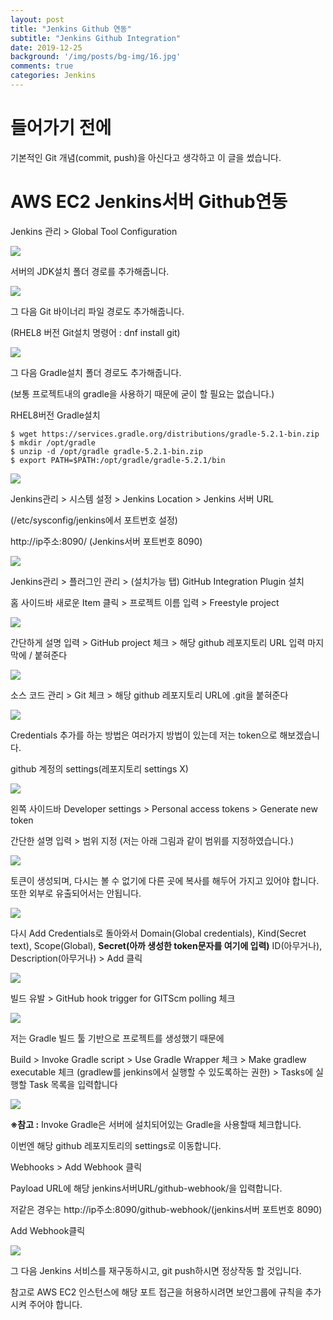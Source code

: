 ```yaml
---
layout: post
title: "Jenkins Github 연동"
subtitle: "Jenkins Github Integration"
date: 2019-12-25
background: '/img/posts/bg-img/16.jpg'
comments: true
categories: Jenkins
---
```

<h1 class="section-heading2" >들어가기 전에</h1>

기본적인 Git 개념(commit, push)을 아신다고 생각하고 이 글을 썼습니다.

<h1 class="section-heading2" >AWS EC2 Jenkins서버 Github연동</h1>

Jenkins 관리 > Global Tool Configuration

<div>
	<img class="img-fluid" src="/img/posts/jenkins/jenkins8.JPG">	
</div>

서버의 JDK설치 폴더 경로를 추가해줍니다.

<div>
	<img class="img-fluid" src="/img/posts/jenkins/jenkins9.JPG">	
</div>

그 다음 Git 바이너리 파일 경로도 추가해줍니다. 

(RHEL8 버전 Git설치 명령어 : dnf install git)

<div>
	<img class="img-fluid" src="/img/posts/jenkins/jenkins10.JPG">	
</div>

그 다음 Gradle설치 폴더 경로도 추가해줍니다.

(보통 프로젝트내의 gradle을 사용하기 때문에 굳이 할 필요는 없습니다.)

RHEL8버전 Gradle설치
```console
$ wget https://services.gradle.org/distributions/gradle-5.2.1-bin.zip
$ mkdir /opt/gradle
$ unzip -d /opt/gradle gradle-5.2.1-bin.zip
$ export PATH=$PATH:/opt/gradle/gradle-5.2.1/bin
```

<div>
	<img class="img-fluid" src="/img/posts/jenkins/jenkins11.JPG">	
</div>

Jenkins관리 > 시스템 설정 > Jenkins Location > Jenkins 서버 URL

(/etc/sysconfig/jenkins에서 포트번호 설정)

http://ip주소:8090/ (Jenkins서버 포트번호 8090)

<div>
	<img class="img-fluid" src="/img/posts/jenkins/jenkins22.JPG">	
</div>

Jenkins관리 > 플러그인 관리 > (설치가능 탭) GitHub Integration Plugin 설치

홈 사이드바 새로운 Item 클릭 > 프로젝트 이름 입력 > Freestyle project

<div>
	<img class="img-fluid" src="/img/posts/jenkins/jenkins12.JPG">	
</div>

간단하게 설명 입력 > GitHub project 체크 > 해당 github 레포지토리 URL 입력 마지막에 / 붙혀준다

<div>
	<img class="img-fluid" src="/img/posts/jenkins/jenkins13.JPG">	
</div>

소스 코드 관리 > Git 체크 > 해당 github 레포지토리 URL에 .git을 붙혀준다

<div>
	<img class="img-fluid" src="/img/posts/jenkins/jenkins14.JPG">	
</div>

Credentials 추가를 하는 방법은 여러가지 방법이 있는데 저는 token으로 해보겠습니다.

github 계정의 settings(레포지토리 settings X)

<div>
	<img class="img-fluid" src="/img/posts/jenkins/jenkins15.JPG">	
</div>

왼쪽 사이드바 Developer settings > Personal access tokens > Generate new token

간단한 설명 입력 > 범위 지정 (저는 아래 그림과 같이 범위를 지정하였습니다.)

<div>
	<img class="img-fluid" src="/img/posts/jenkins/jenkins16.JPG">	
</div>

토큰이 생성되며, 다시는 볼 수 없기에 다른 곳에 복사를 해두어 가지고 있어야 합니다. 또한 외부로 유출되어서는 안됩니다.

<div>
	<img class="img-fluid" src="/img/posts/jenkins/jenkins17.JPG">	
</div>

다시 Add Credentials로 돌아와서
Domain(Global credentials), Kind(Secret text), Scope(Global), **Secret(아까 생성한 token문자를 여기에 입력)**
ID(아무거나), Description(아무거나) > Add 클릭

<div>
	<img class="img-fluid" src="/img/posts/jenkins/jenkins18.JPG">	
</div>

빌드 유발 > GitHub hook trigger for GITScm polling 체크

<div>
	<img class="img-fluid" src="/img/posts/jenkins/jenkins19.JPG">	
</div>

저는 Gradle 빌드 툴 기반으로 프로젝트를 생성했기 때문에

Build > Invoke Gradle script > Use Gradle Wrapper 체크 > Make gradlew executable 체크 (gradlew를 jenkins에서 실행할 수 있도록하는 권한) > Tasks에 실행할 Task 목록을 입력합니다

<div>
	<img class="img-fluid" src="/img/posts/jenkins/jenkins20.JPG">	
</div>

**※참고 :** Invoke Gradle은 서버에 설치되어있는 Gradle을 사용할때 체크합니다.

이번엔 해당 github 레포지토리의 settings로 이동합니다.

Webhooks > Add Webhook 클릭

Payload URL에 해당 jenkins서버URL/github-webhook/을 입력합니다.

저같은 경우는 http://ip주소:8090/github-webhook/(jenkins서버 포트번호 8090)

Add Webhook클릭

<div>
	<img class="img-fluid" src="/img/posts/jenkins/jenkins21.JPG">	
</div>

그 다음 Jenkins 서비스를 재구동하시고, git push하시면 정상작동 할 것입니다.

참고로 AWS EC2 인스턴스에 해당 포트 접근을 허용하시려면 보안그룹에 규칙을 추가시켜 주어야 합니다.